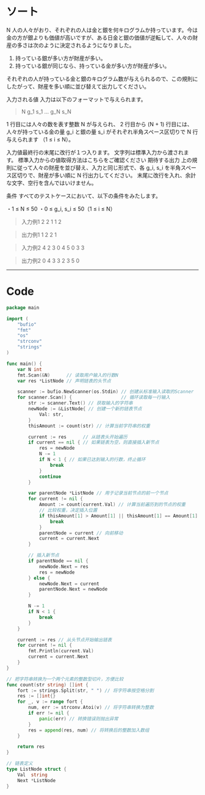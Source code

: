 # ソート

N 人の人々がおり、それぞれの人は金と銀を何キログラムか持っています。今は金の方が銀よりも価値が高いですが、ある日金と銀の価値が逆転して、人々の財産の多さは次のように決定されるようになりました。

1. 持っている銀が多い方が財産が多い。
2. 持っている銀が同じなら、持っている金が多い方が財産が多い。

それぞれの人が持っている金と銀のキログラム数が与えられるので、この規則にしたがって、財産を多い順に並び替えて出力してください。

入力される値
入力は以下のフォーマットで与えられます。

> N
g_1 s_1
...
g_N s_N

1 行目には人々の数を表す整数 N が与えられ、 2 行目から (N + 1) 行目には、人々が持っている金の量 g_i と銀の量 s_i がそれぞれ半角スペース区切りで N 行与えられます （1 ≤ i ≤ N）。

入力値最終行の末尾に改行が１つ入ります。
文字列は標準入力から渡されます。 標準入力からの値取得方法はこちらをご確認ください
期待する出力
上の規則に従って人々の財産を並び替え、入力と同じ形式で、各 g_i, s_i を半角スペース区切りで、財産が多い順に N 行出力してください。
末尾に改行を入れ、余計な文字、空行を含んではいけません。

条件
すべてのテストケースにおいて、以下の条件をみたします。

・1 ≤ N ≤ 50
・0 ≤ g_i, s_i ≤ 50（1 ≤ i ≤ N）

> 入力例1
2
2 1
1 2

> 出力例1
1 2
2 1

> 入力例2
4
2 3
0 4
5 0
3 3

> 出力例2
0 4
3 3
2 3
5 0

---

# Code
```go
package main

import (
	"bufio"
	"fmt"
	"os"
	"strconv"
	"strings"
)

func main() {
	var N int
	fmt.Scan(&N)      // 读取用户输入的行数N
	var res *ListNode // 声明链表的头节点

	scanner := bufio.NewScanner(os.Stdin) // 创建从标准输入读取的Scanner
	for scanner.Scan() {                  // 循环读取每一行输入
		str := scanner.Text() // 获取输入的字符串
		newNode := &ListNode{ // 创建一个新的链表节点
			Val: str,
		}
		thisAmount := count(str) // 计算当前字符串的权重

		current := res      // 从链表头开始遍历
		if current == nil { // 如果链表为空，则直接插入新节点
			res = newNode
			N -= 1
			if N < 1 { // 如果已达到输入的行数，终止循环
				break
			}
			continue
		}

		var parentNode *ListNode // 用于记录当前节点的前一个节点
		for current != nil {
			Amount := count(current.Val) // 计算当前遍历到的节点的权重
			// 比较权重，决定插入位置
			if thisAmount[1] > Amount[1] || thisAmount[1] == Amount[1] && thisAmount[0] > Amount[0] {
				break
			}
			parentNode = current // 向前移动
			current = current.Next
		}

		// 插入新节点
		if parentNode == nil {
			newNode.Next = res
			res = newNode
		} else {
			newNode.Next = current
			parentNode.Next = newNode
		}

		N -= 1
		if N < 1 {
			break
		}
	}

	current := res // 从头节点开始输出链表
	for current != nil {
		fmt.Println(current.Val)
		current = current.Next
	}
}

// 把字符串转换为一个两个元素的整数型切片，方便比较
func count(str string) []int {
	fort := strings.Split(str, " ") // 将字符串按空格分割
	res := []int{}
	for _, v := range fort {
		num, err := strconv.Atoi(v) // 将字符串转换为整数
		if err != nil {
			panic(err) // 转换错误则抛出异常
		}
		res = append(res, num) // 将转换后的整数加入数组
	}

	return res
}

// 链表定义
type ListNode struct {
	Val  string
	Next *ListNode
}
```